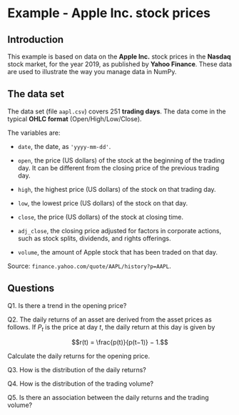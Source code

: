 # Example - Apple Inc. stock prices

## Introduction

This example is based on data on the **Apple Inc.** stock prices in the **Nasdaq** stock market, for the year 2019, as published by **Yahoo Finance**. These data are used to illustrate the way you manage data in NumPy.

## The data set

The data set (file `aapl.csv`) covers 251 **trading days**. The data come in the typical **OHLC format** (Open/High/Low/Close).

The variables are:

* `date`, the date, as `'yyyy-mm-dd'`.

* `open`, the price (US dollars) of the stock at the beginning of the trading day. It can be different from the closing price of the previous trading day.

* `high`, the highest price (US dollars) of the stock on that trading day.

* `low`, the lowest price (US dollars) of the stock on that day.

* `close`, the price (US dollars) of the stock at closing time.

* `adj_close`, the closing price adjusted for factors in corporate actions, such as stock splits, dividends, and rights offerings.

* `volume`, the amount of Apple stock that has been traded on that day.

Source: `finance.yahoo.com/quote/AAPL/history?p=AAPL`.

## Questions

Q1. Is there a trend in the opening price? 

Q2. The daily returns of an asset are derived from the asset prices as follows. If $P_t$ is the price at day $t$, the daily return at this day is given by 

$$r(t) = \frac{p(t)}{p(t−1)} − 1.$$

Calculate the daily returns for the opening price. 

Q3. How is the distribution of the daily returns? 

Q4. How is the distribution of the trading volume? 

Q5. Is there an association between the daily returns and the trading volume?
